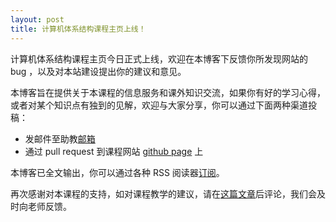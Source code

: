 ```yaml
---
layout: post
title: 计算机体系结构课程主页上线！
---
```


计算机体系结构课程主页今日正式上线，欢迎在本博客下反馈你所发现网站的 bug ，以及对本站建设提出你的建议和意见。

本博客旨在提供关于本课程的信息服务和课外知识交流，如果你有好的学习心得，或者对某个知识点有独到的见解，欢迎与大家分享，你可以通过下面两种渠道投稿：

* 发邮件至助教[邮箱](mailto://guohl@mail.ustc.edu.cn)
* 通过 pull request 到课程网站 [github page](https://github.com/hazirguo/Computer_Architecture/) 上

本博客已全文输出，你可以通过各种 RSS 阅读器[订阅](http://hazirguo.github.io/Computer_Architecture/atom.xml)。

再次感谢对本课程的支持，如对课程教学的建议，请在[这篇文章]()后评论，我们会及时向老师反馈。


